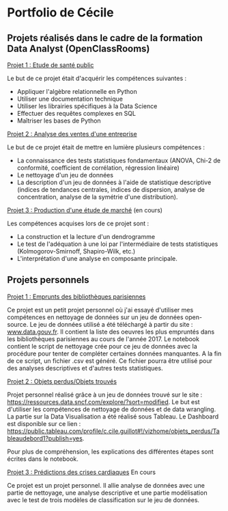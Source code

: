 # Portfolio de Cécile

## Projets réalisés dans le cadre de la formation Data Analyst (OpenClassRooms)

[Projet 1 : Etude de santé public](https://github.com/Sylvariane/La-faim-dans-le-monde)

Le but de ce projet était d'acquérir les compétences suivantes : 
- Appliquer l'algèbre relationnelle en Python
- Utiliser une documentation technique
- Utiliser les librairies spécifiques à la Data Science
- Effectuer des requêtes complexes en SQL
- Maîtriser les bases de Python

[Projet 2 : Analyse des ventes d'une entreprise](https://github.com/Sylvariane/Analyse-des-ventes-d-une-entreprise)

Le but de ce projet était de mettre en lumière plusieurs compétences :

- La connaissance des tests statistiques fondamentaux (ANOVA, Chi-2 de conformité, coefficient de corrélation, régression linéaire)
- Le nettoyage d'un jeu de données
- La description d'un jeu de données à l'aide de statistique descriptive (indices de tendances centrales, indices de dispersion, analyse de concentration, analyse de la symétrie d'une distribution).


[Projet 3 : Production d'une étude de marché](https://github.com/Sylvariane/production_etude_de_marche)
(en cours)

Les compétences acquises lors de ce projet sont :

- La construction et la lecture d'un dendrogramme
- Le test de l'adéquation à une loi par l'intermédiaire de tests statistiques (Kolmogorov-Smirnoff, Shapiro-Wilk, etc.)
- L'interprétation d'une analyse en composante principale.

## Projets personnels

[Projet 1 : Emprunts des bibliothèques parisiennes](https://github.com/Sylvariane/Nettoyage-emprunt-bibliotheque)

Ce projet est un petit projet personnel où j'ai essayé d'utiliser mes compétences en nettoyage de données sur un jeu de données open-source. Le jeu de données utilisé a été téléchargé à partir du site : www.data.gouv.fr. Il contient la liste des oeuvres les plus empruntés dans les bibliothèques parisiennes au cours de l'année 2017.
Le notebook contient le script de nettoyage crée pour ce jeu de données avec la procédure pour tenter de compléter certaines données manquantes. A la fin de ce script, un fichier .csv est généré. Ce fichier pourra être utilisé pour des analyses descriptives et d'autres tests statistiques.

[Projet 2 : Objets perdus/Objets trouvés](https://github.com/Sylvariane/objets_trouves_sncf)

Projet personnel réalisé grâce à un jeu de données trouvé sur le site : https://ressources.data.sncf.com/explore/?sort=modified. Le but est d'utiliser les compétences de nettoyage de données et de data wrangling. La partie sur la Data Visualisation a été réalisé sous Tableau. Le Dashboard est disponible sur ce lien : https://public.tableau.com/profile/c.cile.guillot#!/vizhome/objets_perdus/Tableaudebord1?publish=yes.

Pour plus de compréhension, les explications des différentes étapes sont écrites dans le notebook. 

[Projet 3 : Prédictions des crises cardiaques](https://github.com/Sylvariane/Prediction_crise_cardiaque)
En cours

Ce projet est un projet personnel. Il allie analyse de données avec une partie de nettoyage, une analyse descriptive et une partie modélisation avec le test de trois modèles de classification sur le jeu de données.

